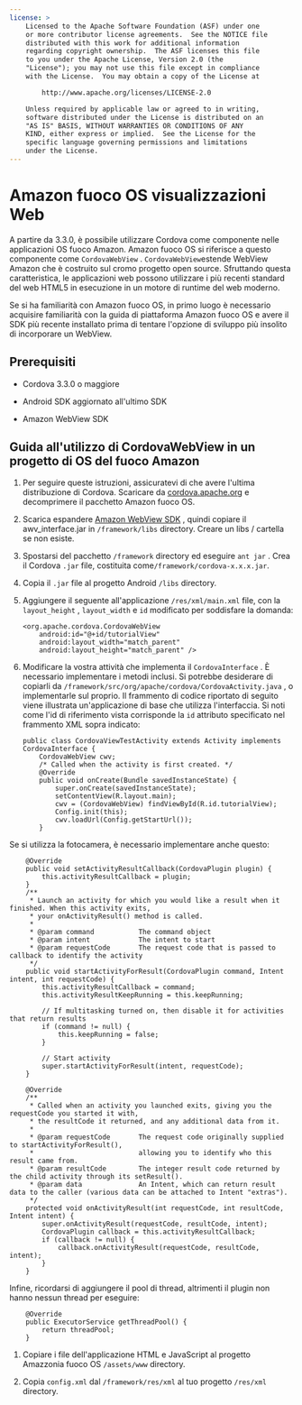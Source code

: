 ```yaml
---
license: >
    Licensed to the Apache Software Foundation (ASF) under one
    or more contributor license agreements.  See the NOTICE file
    distributed with this work for additional information
    regarding copyright ownership.  The ASF licenses this file
    to you under the Apache License, Version 2.0 (the
    "License"); you may not use this file except in compliance
    with the License.  You may obtain a copy of the License at

        http://www.apache.org/licenses/LICENSE-2.0

    Unless required by applicable law or agreed to in writing,
    software distributed under the License is distributed on an
    "AS IS" BASIS, WITHOUT WARRANTIES OR CONDITIONS OF ANY
    KIND, either express or implied.  See the License for the
    specific language governing permissions and limitations
    under the License.
---
```


# Amazon fuoco OS visualizzazioni Web

A partire da 3.3.0, è possibile utilizzare Cordova come componente nelle applicazioni OS fuoco Amazon. Amazon fuoco OS si riferisce a questo componente come `CordovaWebView` . `CordovaWebView`estende WebView Amazon che è costruito sul cromo progetto open source. Sfruttando questa caratteristica, le applicazioni web possono utilizzare i più recenti standard del web HTML5 in esecuzione in un motore di runtime del web moderno.

Se si ha familiarità con Amazon fuoco OS, in primo luogo è necessario acquisire familiarità con la guida di piattaforma Amazon fuoco OS e avere il SDK più recente installato prima di tentare l'opzione di sviluppo più insolito di incorporare un WebView.

## Prerequisiti

*   Cordova 3.3.0 o maggiore

*   Android SDK aggiornato all'ultimo SDK

*   Amazon WebView SDK

## Guida all'utilizzo di CordovaWebView in un progetto di OS del fuoco Amazon

1.  Per seguire queste istruzioni, assicuratevi di che avere l'ultima distribuzione di Cordova. Scaricare da [cordova.apache.org][1] e decomprimere il pacchetto Amazon fuoco OS.

2.  Scarica espandere [Amazon WebView SDK][2] , quindi copiare il awv_interface.jar in `/framework/libs` directory. Creare un libs / cartella se non esiste.

3.  Spostarsi del pacchetto `/framework` directory ed eseguire `ant jar` . Crea il Cordova `.jar` file, costituita come`/framework/cordova-x.x.x.jar`.

4.  Copia il `.jar` file al progetto Android `/libs` directory.

5.  Aggiungere il seguente all'applicazione `/res/xml/main.xml` file, con la `layout_height` , `layout_width` e `id` modificato per soddisfare la domanda:
    
        <org.apache.cordova.CordovaWebView
            android:id="@+id/tutorialView"
            android:layout_width="match_parent"
            android:layout_height="match_parent" />
        

6.  Modificare la vostra attività che implementa il `CordovaInterface` . È necessario implementare i metodi inclusi. Si potrebbe desiderare di copiarli da `/framework/src/org/apache/cordova/CordovaActivity.java` , o implementarle sul proprio. Il frammento di codice riportato di seguito viene illustrata un'applicazione di base che utilizza l'interfaccia. Si noti come l'id di riferimento vista corrisponde la `id` attributo specificato nel frammento XML sopra indicato:
    
        public class CordovaViewTestActivity extends Activity implements CordovaInterface {
            CordovaWebView cwv;
            /* Called when the activity is first created. */
            @Override
            public void onCreate(Bundle savedInstanceState) {
                super.onCreate(savedInstanceState);
                setContentView(R.layout.main);
                cwv = (CordovaWebView) findViewById(R.id.tutorialView);
                Config.init(this);
                cwv.loadUrl(Config.getStartUrl());
            }
        

 [1]: http://cordova.apache.org
 [2]: https://developer.amazon.com/sdk/fire/IntegratingAWV.html#installawv

Se si utilizza la fotocamera, è necessario implementare anche questo:

        @Override
        public void setActivityResultCallback(CordovaPlugin plugin) {
            this.activityResultCallback = plugin;
        }
        /**
         * Launch an activity for which you would like a result when it finished. When this activity exits,
         * your onActivityResult() method is called.
         *
         * @param command           The command object
         * @param intent            The intent to start
         * @param requestCode       The request code that is passed to callback to identify the activity
         */
        public void startActivityForResult(CordovaPlugin command, Intent intent, int requestCode) {
            this.activityResultCallback = command;
            this.activityResultKeepRunning = this.keepRunning;
    
            // If multitasking turned on, then disable it for activities that return results
            if (command != null) {
                this.keepRunning = false;
            }
    
            // Start activity
            super.startActivityForResult(intent, requestCode);
        }
    
        @Override
        /**
         * Called when an activity you launched exits, giving you the requestCode you started it with,
         * the resultCode it returned, and any additional data from it.
         *
         * @param requestCode       The request code originally supplied to startActivityForResult(),
         *                          allowing you to identify who this result came from.
         * @param resultCode        The integer result code returned by the child activity through its setResult().
         * @param data              An Intent, which can return result data to the caller (various data can be attached to Intent "extras").
         */
        protected void onActivityResult(int requestCode, int resultCode, Intent intent) {
            super.onActivityResult(requestCode, resultCode, intent);
            CordovaPlugin callback = this.activityResultCallback;
            if (callback != null) {
                callback.onActivityResult(requestCode, resultCode, intent);
            }
        }
    

Infine, ricordarsi di aggiungere il pool di thread, altrimenti il plugin non hanno nessun thread per eseguire:

        @Override
        public ExecutorService getThreadPool() {
            return threadPool;
        }
    

1.  Copiare i file dell'applicazione HTML e JavaScript al progetto Amazzonia fuoco OS `/assets/www` directory.

2.  Copia `config.xml` dal `/framework/res/xml` al tuo progetto `/res/xml` directory.